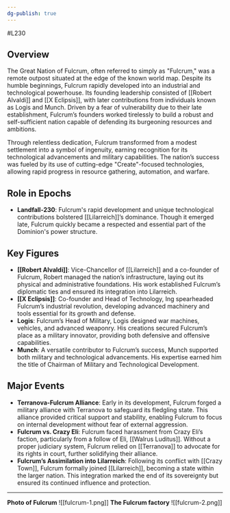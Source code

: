 ```yaml
---
dg-publish: true
---
```

#L230
## Overview

The Great Nation of Fulcrum, often referred to simply as "Fulcrum," was a remote outpost situated at the edge of the known world map. Despite its humble beginnings, Fulcrum rapidly developed into an industrial and technological powerhouse. Its founding leadership consisted of [[Robert Alvaldi]] and [[X Eclipsis]], with later contributions from individuals known as Logis and Munch. Driven by a fear of vulnerability due to their late establishment, Fulcrum’s founders worked tirelessly to build a robust and self-sufficient nation capable of defending its burgeoning resources and ambitions.

Through relentless dedication, Fulcrum transformed from a modest settlement into a symbol of ingenuity, earning recognition for its technological advancements and military capabilities. The nation’s success was fueled by its use of cutting-edge "Create"-focused technologies, allowing rapid progress in resource gathering, automation, and warfare.

## Role in Epochs

- **Landfall-230**: Fulcrum's rapid development and unique technological contributions bolstered [[Lilarreich]]’s dominance. Though it emerged late, Fulcrum quickly became a respected and essential part of the Dominion's power structure.

## Key Figures

- **[[Robert Alvaldi]]**: Vice-Chancellor of [[Lilarreich]] and a co-founder of Fulcrum, Robert managed the nation’s infrastructure, laying out its physical and administrative foundations. His work established Fulcrum’s diplomatic ties and ensured its integration into Lilarreich.
- **[[X Eclipsis]]**: Co-founder and Head of Technology, Ing spearheaded Fulcrum’s industrial revolution, developing advanced machinery and tools essential for its growth and defense.
- **Logis**: Fulcrum’s Head of Military, Logis designed war machines, vehicles, and advanced weaponry. His creations secured Fulcrum’s place as a military innovator, providing both defensive and offensive capabilities.
- **Munch**: A versatile contributor to Fulcrum’s success, Munch supported both military and technological advancements. His expertise earned him the title of Chairman of Military and Technological Development.

## Major Events

- **Terranova-Fulcrum Alliance**: Early in its development, Fulcrum forged a military alliance with Terranova to safeguard its fledgling state. This alliance provided critical support and stability, enabling Fulcrum to focus on internal development without fear of external aggression.
- **Fulcrum vs. Crazy Eli**: Fulcrum faced harassment from Crazy Eli’s faction, particularly from a follow of Eli, [[Walrus Luditus]]. Without a proper judiciary system, Fulcrum relied on [[Terranova]] to advocate for its rights in court, further solidifying their alliance.
- **Fulcrum’s Assimilation into Lilarreich**: Following its conflict with [[Crazy Town]], Fulcrum formally joined [[Lilarreich]], becoming a state within the larger nation. This integration marked the end of its sovereignty but ensured its continued influence and protection.

---

**Photo of Fulcrum**
![[fulcrum-1.png]]
**The Fulcrum factory**
![[fulcrum-2.png]]